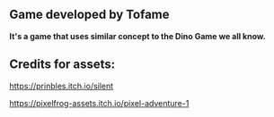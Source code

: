 ## Game developed by Tofame
**It's a game that uses similar concept to the Dino Game we all know.**

## Credits for assets:

https://prinbles.itch.io/silent

https://pixelfrog-assets.itch.io/pixel-adventure-1
